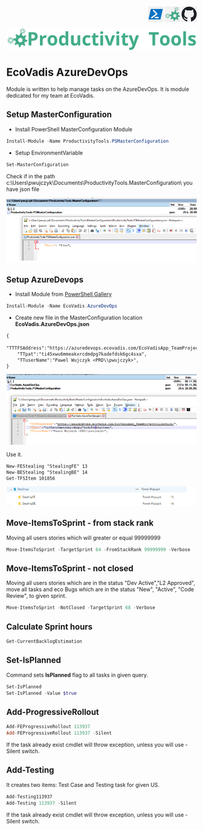 <!--Category:PowerShell--> 
 <p align="right">
    <a href="https://www.powershellgallery.com/packages/EcoVadis.AzureDevOps/"><img src="Images/Header/Powershell_border_40px.png" /></a>
    <a href="http://productivitytools.tech/"><img src="Images/Header/ProductivityTools_green_40px_2.png" /><a> 
    <a href="https://github.com/pwujczyk/EcoVadis.AzureDevOps"><img src="Images/Header/Github_border_40px.png" /></a>
</p>
<p align="center">
    <a href="http://http://productivitytools.tech/">
        <img src="Images/Header/LogoTitle_green_500px.png" />
    </a>
</p>


# EcoVadis AzureDevOps

Module is written to help manage tasks on the AzureDevOps.  It is module dedicated for my team at EcoVadis.

<!--more-->

## Setup MasterConfiguration
- Install PowerShell MasterConfiguration Module

```powershell
Install-Module -Name ProductivityTools.PSMasterConfiguration
```
- Setup EnvironmentVariable

```powershell
Set-MasterConfiguration
```
Check if in the path c:\\Users\\pwujczyk\\Documents\\ProductivityTools.MasterConfiguration\\
 you have json file

 ![MasterConfiguration](Images/Masterconfiguration.png)




## Setup AzureDevops

- Install Module from [PowerShell Gallery](https://www.powershellgallery.com/packages/EcoVadis.AzureDevOps/)

```powershell
Install-Module -Name EcoVadis.AzureDevOps	
```
- Create new file in the MasterConfiguration location **EcoVadis.AzureDevOps.json**

```
{
    "TTTFSAddress":"https://azuredevops.ecovadis.com/EcoVadisApp_TeamProjectCollection/",
    "TTpat":"ti45xwu6mmeakxrcdmdpg7kadefdsk6gc4sxa",
    "TTuserName":"Pawel Wujczyk <PRD\\pwujczyk>",
}
```

![MasterConfiguration](Images/AzureConfiguration.png)


Use it.

```
New-FEStealing "StealingFE" 13
New-BEStealing "StealingBE" 14
Get-TFSItem 101856
 ```
![Stealing](Images/StealingInTFS.png)


## Move-ItemsToSprint - from stack rank


Moving all users stories which will greater or equal 99999999

```PowerShell
Move-ItemsToSprint -TargetSprint 64 -FromStackRank 99999999 -Verbose
```

## Move-ItemsToSprint - not closed


Moving all users stories which are in the status "Dev Active","L2 Approved", move all tasks and eco Bugs which are in the status "New", "Active", "Code Review", to given sprint.

```PowerShell
Move-ItemsToSprint -NotClosed -TargetSprint 68 -Verbose
```

## Calculate Sprint hours

```PowerShell
Get-CurrentBacklogEstimation
```

## Set-IsPlanned

Command sets **IsPlanned** flag to all tasks in given query.

```PowerShell
Set-IsPlanned 
Set-IsPlanned -Value $true
```

## Add-ProgressiveRollout

```PowerShell
Add-FEProgressiveRollout 113937
Add-FEProgressiveRollout 113937 -Silent
```

If the task already exist cmdlet will throw exception, unless you will use -Silent switch.

## Add-Testing

It creates two items: Test Case and Testing task for given US.

```PowerShell
Add-Testing113937
Add-Testing 113937 -Silent
```

If the task already exist cmdlet will throw exception, unless you will use -Silent switch.